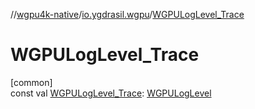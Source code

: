 //[wgpu4k-native](../../index.md)/[io.ygdrasil.wgpu](index.md)/[WGPULogLevel_Trace](-w-g-p-u-log-level_-trace.md)

# WGPULogLevel_Trace

[common]\
const val [WGPULogLevel_Trace](-w-g-p-u-log-level_-trace.md): [WGPULogLevel](-w-g-p-u-log-level/index.md)